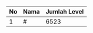 | No | Nama            | Jumlah Level |
|----|-----------------|--------------|
| 1  | #    |    6523        |
